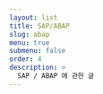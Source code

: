 ```yaml
---
layout: list
title: SAP/ABAP
slug: abap
menu: true
submenu: false
order: 4
description: >
  SAP / ABAP 에 관한 글
---
```


